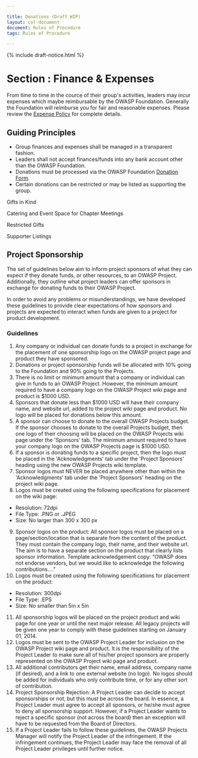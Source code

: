 ```yaml
---

title: Donations (Draft WIP)
layout: col-document
document: Rules of Procedure
tags: Rules of Procedure

---
```


{% include draft-notice.html %}

# Section : Finance & Expenses
 
From time to time in the cource of their group's activities, leaders may incur expenses which maybe reimbursable by the OWASP Foundation. Generally the Foundation will reimburse you for fair and reasonable expenses. Please review the [Expense Policy](/www-policy/operational/expense-reimbursement) for complete details.

## Guiding Principles

- Group finances and expenses shall be managed in a transparent fashion.
- Leaders shall not accept finances/funds into any bank account other than the OWASP Foundation.
- Donations must be processed via the OWASP Foundation [Donation Form](/donate).
- Certain donations can be restricted or may be listed as supporting the group.


Gifts in Kind

Catering and Event Space for Chapter Meetings

Restricted Gifts

Supporter Listings

## Project Sponsorship

The set of guidelines below aim to inform project sponsors of what they can expect if they donate funds, or other resources, to an OWASP Project. Additionally, they outline what project leaders can offer sponsors in exchange for donating funds to their OWASP Project.

In order to avoid any problems or misunderstandings, we have developed these guidelines to provide clear expectations of how sponsors and projects are expected to interact when funds are given to a project for product development.

### Guidelines

1. Any company or individual can donate funds to a project in exchange for the placement of one sponsorship logo on the OWASP project page and product they have sponsored.
2. Donations or project sponsorship funds will be allocated with 10% going to the Foundation and 90% going to the Projects.
3. There is no limit or minimum amount that a company or individual can give in funds to an OWASP Project. However, the minimum amount required to have a company logo on the OWASP Project wiki page and product is $1000 USD.
4. Sponsors that donate less than $1000 USD will have their company name, and website url, added to the project wiki page and product. No logo will be placed for donations below this amount.
5. A sponsor can choose to donate to the overall OWASP Projects budget. If the sponsor chooses to donate to the overall Projects budget, then one logo of their choosing will be placed on the OWASP Projects wiki page under the 'Sponsors' tab. The minimum amount required to have your company logo on the OWASP Projects page is $1000 USD.
6. If a sponsor is donating funds to a specific project, then the logo must be placed in the 'Acknowledgments' tab under the 'Project Sponsors' heading using the new OWASP Projects wiki template.
7. Sponsor logos must NEVER be placed anywhere other than within the 'Acknowledgments' tab under the 'Project Sponsors' heading on the project wiki page.
8. Logos must be created using the following specifications for placement on the wiki page:
- Resolution: 72dpi
- File Type: .PNG or .JPEG
- Size: No larger than 300 x 300 px
9. Sponsor logos on the product: All sponsor logos must be placed on a page/section/location that is separate from the content of the product. They must contain the company logo, their name, and their website url. The aim is to have a separate section on the product that clearly lists sponsor information. Template acknowledgement copy: “OWASP does not endorse vendors, but we would like to acknowledge the following contributions....”
10. Logos must be created using the following specifications for placement on the product:
- Resolution: 300dpi
- File Type: .EPS
- Size: No smaller than 5in x 5in
11. All sponsorship logos will be placed on the project product and wiki page for one year or until the next major release. All legacy projects will be given one year to comply with these guidelines starting on January 01, 2014.
12. Logos must be sent to the OWASP Project Leader for inclusion on the OWASP Project wiki page and product. It is the responsibility of the Project Leader to make sure all of his/her project sponsors are properly represented on the OWASP Project wiki page and product.
13. All additional contributors get their name, email address, company name (if desired), and a link to one external website (no logo). No logos should be added for individuals who only contribute time, or for any other sort of contribution.
14. Project Sponsorship Rejection: A Project Leader can decide to accept sponsorships or not, but this must be across the board. In essence, a Project Leader must agree to accept all sponsors, or he/she must agree to deny all sponsorship support. However, if a Project Leader wants to reject a specific sponsor (not across the board) then an exception will have to be requested from the Board of Directors.
15. If a Project Leader fails to follow these guidelines, the OWASP Projects Manager will notify the Project Leader of the infringement. If the infringement continues, the Project Leader may face the removal of all Project Leader privileges until further notice.


 